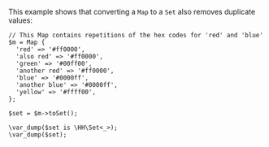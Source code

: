 This example shows that converting a `Map` to a `Set` also removes duplicate values:

```basic-usage.php
// This Map contains repetitions of the hex codes for 'red' and 'blue'
$m = Map {
  'red' => '#ff0000',
  'also red' => '#ff0000',
  'green' => '#00ff00',
  'another red' => '#ff0000',
  'blue' => '#0000ff',
  'another blue' => '#0000ff',
  'yellow' => '#ffff00',
};

$set = $m->toSet();

\var_dump($set is \HH\Set<_>);
\var_dump($set);
```
